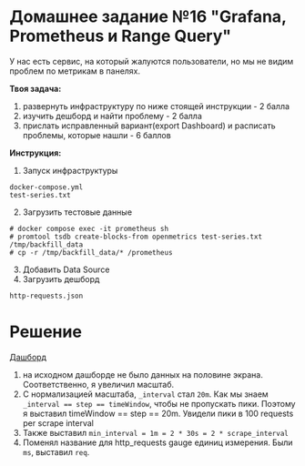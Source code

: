 # Домашнее задание №16 "Grafana, Prometheus и Range Query"

У нас есть сервис, на который жалуются пользователи, но мы не видим проблем по метрикам в панелях.

**Твоя задача:**
1) развернуть инфраструктуру по ниже стоящей инструкции - 2 балла
2) изучить дешборд и найти проблему - 2 балла
3) прислать исправленный вариант(export Dashboard) и расписать проблемы, которые нашли - 6 баллов

**Инструкция:**
1) Запуск инфраструктуры
```
docker-compose.yml
test-series.txt
```
2) Загрузить тестовые данные
```
# docker compose exec -it prometheus sh
# promtool tsdb create-blocks-from openmetrics test-series.txt /tmp/backfill_data
# cp -r /tmp/backfill_data/* /prometheus
```
3) Добавить Data Source
4) Загрузить дешборд
```
http-requests.json
```

# Решение

[Дашборд](http-requests-corrected.json)

1) на исходном дашборде не было данных на половине экрана. Соответственно, я увеличил масштаб. 
2) С нормализацией масштаба, `_interval` стал `20m`. Как мы знаем `_interval == step == timeWindow`, чтобы не пропускать пики. Поэтому я выставил timeWindow == step == 20m. Увидели пики в 100 requests per scrape interval 
3) Также выставил `min_interval = 1m = 2 * 30s = 2 * scrape_interval`
4) Поменял название для http_requests gauge единиц измерения. Были `ms`, выставил `req`.	


